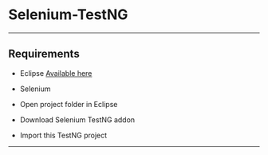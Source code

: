 # Selenium-TestNG
-------------------------------------------------

Requirements
------------

- Eclipse [Available here](https://www.eclipse.org/downloads/)
- Selenium

- Open project folder in Eclipse
- Download Selenium TestNG addon
- Import this TestNG project

--------------------------
